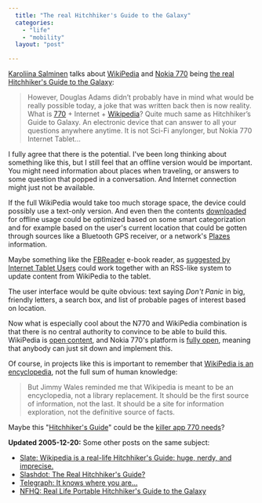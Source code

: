 ```yaml
---
  title: "The real Hitchhiker's Guide to the Galaxy"
  categories: 
    - "life"
    - "mobility"
  layout: "post"

---
```

[Karoliina Salminen][12] talks about [WikiPedia][7] and [Nokia 770][8] being [the real Hitchhiker's Guide to the Galaxy][1]:

> However, Douglas Adams didn’t probably have in mind what would be really possible today, a joke that was written back then is now reality. What is [770][13] + Internet + [Wikipedia][7]? Quite much same as Hitchhiker’s Guide to Galaxy. An electronic device that can answer to all your questions anywhere anytime. It is not Sci-Fi anylonger, but Nokia 770 Internet Tablet…

I fully agree that there is the potential. I've been long thinking about something like this, but I still feel that an offline version would be important. You might need information about places when traveling, or answers to some question that popped in a conversation. And Internet connection might just not be available.

If the full WikiPedia would take too much storage space, the device could possibly use a text-only version. And even then the contents [downloaded][9] for offline usage could be optimized based on some smart categorization and for example based on the user's current location that could be gotten through sources like a Bluetooth GPS receiver, or a network's [Plazes][10] information.

Maybe something like the [FBReader][2] e-book reader, as [suggested by Internet Tablet Users][3] could work together with an RSS-like system to update content from WikiPedia to the tablet.

The user interface would be quite obvious: text saying _Don't Panic_ in big, friendly letters, a search box, and list of probable pages of interest based on location.

Now what is especially cool about the N770 and WikiPedia combination is that there is no central authority to convince to be able to build this. WikiPedia is [open content][5], and Nokia 770's platform is [fully open][6], meaning that anybody can just sit down and implement this.

Of course, in projects like this is important to remember that [WikiPedia is an encyclopedia][4], not the full sum of human knowledge:

> But Jimmy Wales reminded me that Wikipedia is meant to be an encyclopedia, not a library replacement. It should be the first source of information, not the last. It should be a site for information exploration, not the definitive source of facts. 

Maybe this "[Hitchhiker's Guide][14]" could be the [killer app 770 needs][11]?

__Updated 2005-12-20:__ Some other posts on the same subject:

* [Slate: Wikipedia is a real-life Hitchhiker's Guide: huge, nerdy, and imprecise.][15]
* [Slashdot: The Real Hitchhiker's Guide?][16]
* [Telegraph: It knows where you are...][17]
* [NFHQ: Real Life Portable Hitchhiker's Guide to the Galaxy][18]

[1]: http://www.karoliinasalminen.com/blog/?p=89
[2]: http://only.mawhrin.net/fbreader/maemo/
[3]: http://www.internettablettalk.com/blog/?p=207
[4]: http://www.corante.com/many/archives/2005/12/17/wikipedia_academia_and_seigenthaler.php
[5]: http://en.wikipedia.org/wiki/Wikipedia:Copyrights
[6]: http://www.maemo.org/
[7]: http://en.wikipedia.org/
[8]: http://arstechnica.com/reviews/hardware/nokia770.ars
[9]: http://download.wikimedia.org/
[10]: http://www.plazes.com/
[11]: http://www.russellbeattie.com/notebook/1008718.html
[12]: http://www.karoliinasalminen.com/blog
[13]: http://www.nokia.com/770
[14]: http://en.wikipedia.org/wiki/H2G2
[15]: http://www.slate.com/id/2117942/
[16]: http://hardware.slashdot.org/article.pl?sid=05/07/31/1345239&tid=184
[17]: http://www.telegraph.co.uk/travel/main.jhtml?xml=/travel/2005/07/30/etgadget30.xml&sSheet=/travel/2005/07/30/ixtrvhome.html
[18]: http://www.nforcershq.com/article2758.html